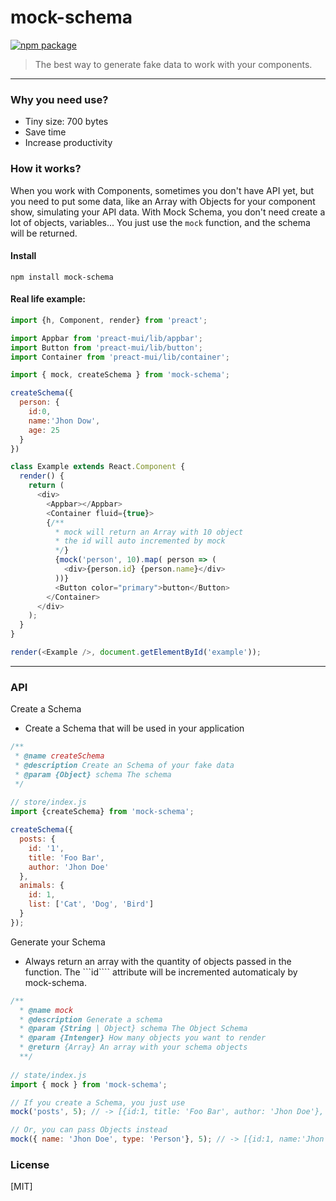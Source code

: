# mock-schema

[![npm package](https://img.shields.io/badge/npm-v0.0.1-blue.svg)](https://www.npmjs.com/package/mock-schema)

> The best way to generate fake data to work with your components.

---

### Why you need use?
 * Tiny size: 700 bytes
 * Save time
 * Increase productivity


### How it works?
When you work with Components, sometimes you don't have API yet, but you need to put some data, like an Array with Objects for your component show, simulating your API data. With Mock Schema, you don't need
create a lot of objects, variables... You just use the ```mock``` function, and the schema will be returned.


#### Install

`npm install mock-schema`


#### Real life example:

```javascript
import {h, Component, render} from 'preact';

import Appbar from 'preact-mui/lib/appbar';
import Button from 'preact-mui/lib/button';
import Container from 'preact-mui/lib/container';

import { mock, createSchema } from 'mock-schema';

createSchema({
  person: {
    id:0, 
    name:'Jhon Dow', 
    age: 25
  }
})

class Example extends React.Component {
  render() {
    return (
      <div>
        <Appbar></Appbar>
        <Container fluid={true}>
        {/** 
          * mock will return an Array with 10 object
          * the id will auto incremented by mock
          */}
          {mock('person', 10).map( person => (
            <div>{person.id} {person.name}</div>
          ))}
          <Button color="primary">button</Button>
        </Container>
      </div>
    );
  }
}

render(<Example />, document.getElementById('example'));
```

---

### API

 Create a Schema
 * Create a Schema that will be used in your application
```javascript
/**
 * @name createSchema
 * @description Create an Schema of your fake data
 * @param {Object} schema The schema
 */
 
// store/index.js
import {createSchema} from 'mock-schema';

createSchema({
  posts: {
    id: '1',
    title: 'Foo Bar',
    author: 'Jhon Doe'
  },
  animals: {
    id: 1,
    list: ['Cat', 'Dog', 'Bird']
  }
});
```

Generate your Schema
 * Always return an array with the quantity of objects passed in the function. The ```id```` attribute will be incremented automaticaly by mock-schema.

```javascript
/**
  * @name mock
  * @description Generate a schema
  * @param {String | Object} schema The Object Schema
  * @param {Intenger} How many objects you want to render
  * @return {Array} An array with your schema objects
  **/
 
// state/index.js
import { mock } from 'mock-schema';

// If you create a Schema, you just use
mock('posts', 5); // -> [{id:1, title: 'Foo Bar', author: 'Jhon Doe'}, {id:2, title: 'Foo Bar', author: 'Jhon Doe'}, ...]

// Or, you can pass Objects instead
mock({ name: 'Jhon Doe', type: 'Person'}, 5); // -> [{id:1, name:'Jhon Doe', type: 'Person'}, {id:2, name:'Jhon Doe', type: 'Person'}, ...]

```


### License
[MIT]